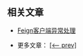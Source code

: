 ## 相关文章

+ [Feign客户端异常处理](docs/Feign客户端异常处理.md)

- 更多文章： [[<-- prev]](../spring-cloud-openfeign-1/README.md)